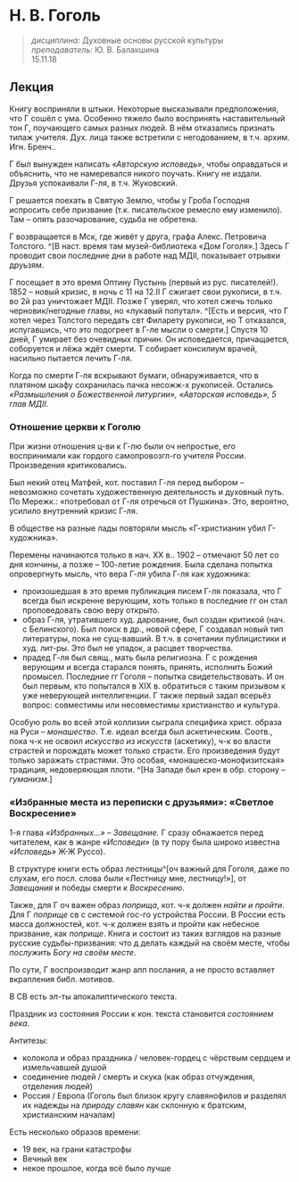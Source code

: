 # Н. В.  Гоголь
> _дисциплина:_ Духовные основы русской культуры  
> _преподаватель:_ Ю. В. Балакшина  
> 15.11.18  

## Лекция


<!--- •• ПОПРОСИТЬ ПЕРВУЮ ПОЛ. ЛЕКЦИИ -->

Книгу восприняли в штыки.
Некоторые высказывали предположения, что Г сошёл с ума.
Особенно тяжело было воспринять наставительный тон Г, поучающего самых разных людей.
В нём отказались признать типаж учителя.
Дух. лица также встретили с негодованием, в т.ч. архим. Игн. Бренч..

Г был вынужден написать _«Авторскую исповедь»_, чтобы оправдаться и объяснить, что не намеревался никого поучать.
Книгу не издали.
Друзья успокаивали Г-ля, в т.ч. Жуковский.

Г решается поехать в Святую Землю, чтобы у Гроба Господня испросить себе призвание (т.к. писательское ремесло ему изменило).
Там – опять разочарование, судьба не обретена.

Г возвращается в Мск, где живёт у друга, графа Алекс. Петровича Толстого.
^[В наст. время там музей-библиотека «Дом Гоголя».]
Здесь Г проводит свои последние дни в работе над МДII, показывает отрывки друьзям.

Г посещает в это время Оптину Пустынь (первый из рус. писателей!).
1852 – новый кризис, в ночь с 11 на 12.II Г сжигает свои рукописи, в т.ч. во 2й раз уничтожает МДII.
Позже Г уверял, что хотел сжечь только черновик/негодные главы, но «лукавый попутал».
^[Есть и версия, что Г хотел через Толстого передать свт Филарету рукописи, но Т отказался, испугавшись, что это подогреет в Г-ле мысли о смерти.]
Спустя 10 дней, Г умирает без очевидных причин.
Он исповедается, причащается, соборуется и лёжа ждёт смерти.
Т собирает консилиум врачей, насильно пытается лечить Г-ля.

Когда по смерти Г-ля вскрывают бумаги, обнаруживается, что в платяном шкафу сохранилась пачка несожж-х рукописей.
Остались _«Размышления о Божественной литургии», «Авторская исповедь», 5 глав МДII_.

### Отношение церкви к Гоголю
При жизни отношения ц-ви к Г-лю были оч непростые, его воспринимали как гордого самопровозгл-го учителя России.
Произведения критиковались.

Был некий отец Матфей, кот. поставил Г-ля перед выбором – невозможно сочетать художественную деятельность и духовный путь.
По Мережк.: «потребовал от Г-ля отречься от Пушкина».
Это, вероятно, усилило внутренний кризис Г-ля.

В обществе на разные лады повторяли мысль «Г-христианин убил Г-художника».

Перемены начинаются только в нач. ХХ в..
1902 – отмечают 50 лет со дня кончины, а позже – 100-летие рождения.
Была сделана попытка опровергнуть мысль, что вера Г-ля убила Г-ля как художника:

- произошедшая в это время публикация писем Г-ля показала, что Г всегда был искренне верующим, хоть только в последние гг он стал проповедовать свою веру открыто.
- образ Г-ля, утратившего худ. дарование, был создан критикой (нач. с Белинского). Был поиск в др., новой сфере, Г создавал новый тип литературы, пока не сущ-вавший. В т.ч. в сочетании публицистики и худ. лит-ры. Это был не упадок, а расцвет творчества.
- прадед Г-ля был свящ., мать была религиозна. Г с рождения верующим и всегда старался понять, принять, исполнить Божий промысел. Последние гг Гоголя – попытка свидетельствовать. И он был первым, кто попытался в XIX в. обратиться с таким призывом к уже неверующей интеллигенции. Г также первый задал всерьёз вопрос: совместимы или несовместимы христианство и культура.

Особую роль во всей этой коллизии сыграла специфика христ. образа на Руси – _монашество_.
Т.е. идеал всегда был аскетическим.
Соотв., пока ч-к не освоил _искусство из искусств_ (аскетику), ч-к во власти страстей и порождать может только страсти.
Его произведения будут только заражать страстями.
Это особая, «монашеско-монофизитская» традиция, недоверяющая плоти.
^[На Западе был крен в обр. сторону – _гуманизм_.]


### «Избранные места из переписки с друзьями»: «Светлое Воскресение»
1-я глава _«Избранных...»_ – _Завещание._
Г сразу обнажается перед читателем, как в жанре _«Исповеди»_ (в ту пору была широко известна _«Исповедь»_ Ж-Ж Руссо).

В структуре книги есть образ лестницы^[оч важный для Гоголя, даже по слухам, его посл. слова были «Лестницу мне, лестницу!»], от _Завещания_ и победы смерти к _Воскресению_.

Также, для Г оч важен образ _поприща_, кот. ч-к должен _найти и пройти_.
Для Г _поприще_ св с системой гос-го устройства России.
В России есть масса должностей, кот. ч-к должен взять и пройти как небесное призвание, как _поприще_.
Книга и состоит из таких взглядов на разные русские судьбы-призвания: что д делать каждый на своём месте, чтобы _послужить Богу на своём месте_.

По сути, Г воспроизводит жанр апп послания, а не просто вставляет вкрапления библ. мотивов.

В СВ есть эл-ты апокалиптического текста.

Праздник из состояния России к кон. текста становится _состоянием века_.

Антитезы:

- колокола и образ праздника / человек-гордец с чёрствым сердцем и измельчавшей душой
- соединение людей / смерть и скука (как образ отчуждения, отделения людей)
- Россия / Европа (Гоголь был близок кругу славянофилов и разделял их надежды на _природу славян_ как склонную к братским, христианским началам)

Есть несколько образов времени:

- 19 век, на грани катастрофы
- Вечный век
- некое прошлое, когда всё было лучше
